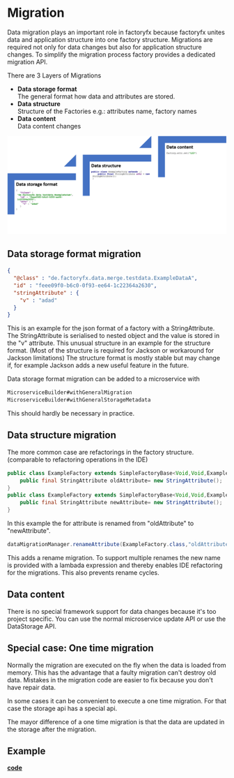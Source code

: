 # Migration
Data migration plays an important role in factoryfx because factoryfx unites data and application structure into one factory structure. Migrations are required not only for data changes but also for application structure changes. 
To simplify the migration process factory provides a dedicated migration API.

There are 3 Layers of Migrations
* **Data storage format**<br> The general format how data and attributes are stored.
* **Data structure**<br> Structure of the Factories e.g.: attributes name, factory names
* **Data content**<br> Data content changes

![aoverview](overview.png)
## Data storage format migration
```json
{
  "@class" : "de.factoryfx.data.merge.testdata.ExampleDataA",
  "id" : "feee09f0-b6c0-0f93-ee64-1c22364a2630",
  "stringAttribute" : {
    "v" : "adad"
  }
}
```
This is an example for the json format of a factory with a StringAttribute.
The StringAttribute is serialised to nested object and the value is stored in the "v" attribute. 
This unusual structure in an example for the structure format.
(Most of the structure is required for Jackson or workaround for Jackson limitations)
The structure format is mostly stable but may change if, for example Jackson adds a new useful feature in the future.

Data storage format migration can be added to a microservice with 
```java 
MicroserviceBuilder#withGeneralMigration
MicroserviceBuilder#withGeneralStorageMetadata
```
This should hardly be necessary in practice.

## Data structure migration
The more common case are refactorings in the factory structure. (comparable to refactoring operations in the IDE)
```java
public class ExampleFactory extends SimpleFactoryBase<Void,Void,ExampleFactory> {
    public final StringAttribute oldAttribute= new StringAttribute();
}
public class ExampleFactory extends SimpleFactoryBase<Void,Void,ExampleFactory> {
    public final StringAttribute newAttribute= new StringAttribute();
}
```
In this example the for attribute is renamed from "oldAttribute" to "newAttribute".

```java
dataMigrationManager.renameAttribute(ExampleFactory.class,"oldAttribute",(rf)->rf.newAttribute)
```
This adds a rename migration. To support multiple renames the new name is provided with a lambada expression and thereby enables IDE refactoring for the migrations. This also prevents rename cycles.

## Data content
There is no special framework support for data changes because it's too project specific. 
You can use the normal microservice update API or use the DataStorage API.


## Special case: One time migration
Normally the migration are executed on the fly when the data is loaded from memory. 
This has the advantage that a faulty migration can't destroy old data. Mistakes in the migration code are easier to fix because you don't have repair data. 

In some cases it can be convenient to execute a one time migration. For that case the storage api has a special api.

The mayor difference of a one time migration is that the data are updated in the storage after the migration. 

## Example
[**code**](https://github.com/factoryfx/factoryfx/tree/master/docu/src/main/java/de/factoryfx/docu/migration)